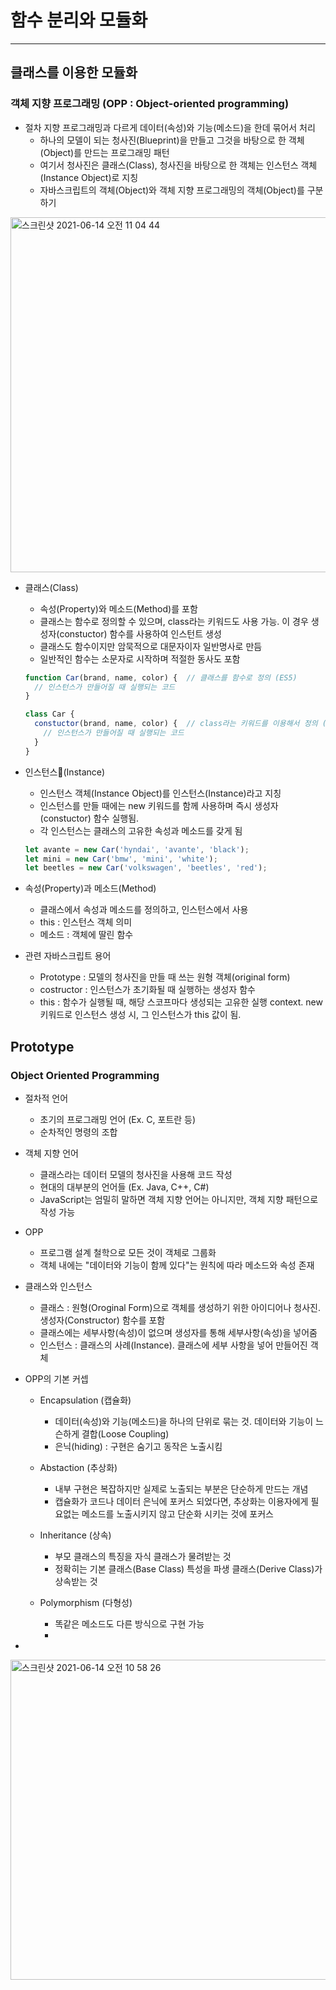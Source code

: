 # 함수 분리와 모듈화

***

## 클래스를 이용한 모듈화

### 객체 지향 프로그래밍 (OPP : Object-oriented programming)

- 절차 지향 프로그래밍과 다르게 데이터(속성)와 기능(메소드)을 한데 묶어서 처리
  - 하나의 모델이 되는 청사진(Blueprint)을 만들고 그것을 바탕으로 한 객체(Object)를 만드는 프로그래밍 패턴
  - 여기서 청사진은 클래스(Class), 청사진을 바탕으로 한 객체는 인스턴스 객체 (Instance Object)로 지칭
  - 자바스크립트의 객체(Object)와 객체 지향 프로그래밍의 객체(Object)를 구분하기
  
<img width="568" alt="스크린샷 2021-06-14 오전 11 04 44" src="https://user-images.githubusercontent.com/80403988/121830625-5c781600-cd00-11eb-9db4-ba3fbb5900c6.png">

- 클래스(Class)
  - 속성(Property)와 메소드(Method)를 포함
  - 클래스는 함수로 정의할 수 있으며, class라는 키워드도 사용 가능. 이 경우 생성자(constuctor) 함수를 사용하여 인스턴트 생성
  - 클래스도 함수이지만 암묵적으로 대문자이자 일반명사로 만듬
  - 일반적인 함수는 소문자로 시작하며 적절한 동사도 포함
  ```js
  function Car(brand, name, color) {  // 클래스를 함수로 정의 (ES5)
    // 인스턴스가 만들어질 때 실행되는 코드
  }
  ```
  ```js
  class Car {
    constuctor(brand, name, color) {  // class라는 키워드를 이용해서 정의 (ES6)
      // 인스턴스가 만들어질 때 실행되는 코드
    }
  }

- 인스턴스(Instance)
  - 인스턴스 객체(Instance Object)를 인스턴스(Instance)라고 지칭
  - 인스턴스를 만들 때에는 new 키워드를 함께 사용하며 즉시 생성자(constuctor) 함수 실행됨.
  - 각 인스턴스는 클래스의 고유한 속성과 메소드를 갖게 됨
  ```js
  let avante = new Car('hyndai', 'avante', 'black');
  let mini = new Car('bmw', 'mini', 'white');
  let beetles = new Car('volkswagen', 'beetles', 'red');
  ```

 
- 속성(Property)과 메소드(Method)
  - 클래스에서 속성과 메소드를 정의하고, 인스턴스에서 사용
  - this : 인스턴스 객체 의미
  - 메소드 : 객체에 딸린 함수

- 관련 자바스크립트 용어
  - Prototype : 모델의 청사진을 만들 때 쓰는 원형 객체(original form)
  - costructor : 인스턴스가 초기화될 때 실행하는 생성자 함수
  - this : 함수가 실행될 때, 해당 스코프마다 생성되는 고유한 실행 context. new 키워드로 인스턴스 생성 시, 그 인스턴스가 this 값이 됨.

## Prototype

### Object Oriented Programming

- 절차적 언어
  - 초기의 프로그래밍 언어 (Ex. C, 포트란 등)
  - 순차적인 명령의 조합

- 객체 지향 언어
  - 클래스라는 데이터 모델의 청사진을 사용해 코드 작성
  - 현대의 대부분의 언어들 (Ex. Java, C++, C#)
  - JavaScript는 엄밀히 말하면 객체 지향 언어는 아니지만, 객체 지향 패턴으로 작성 가능

- OPP
  - 프로그램 설계 철학으로 모든 것이 객체로 그룹화
  - 객체 내에는 "데이터와 기능이 함께 있다"는 원칙에 따라 메소드와 속성 존재

- 클래스와 인스턴스
  - 클래스 : 원형(Oroginal Form)으로 객체를 생성하기 위한 아이디어나 청사진. 생성자(Constructor) 함수를 포함
  - 클래스에는 세부사항(속성)이 없으며 생성자를 통해 세부사항(속성)을 넣어줌
  - 인스턴스 : 클래스의 사례(Instance). 클래스에 세부 사항을 넣어 만들어진 객체

- OPP의 기본 커셉
  - Encapsulation (캡슐화)
    - 데이터(속성)와 기능(메소드)을 하나의 단위로 묶는 것. 데이터와 기능이 느슨하게 결합(Loose Coupling)
    - 은닉(hiding) : 구현은 숨기고 동작은 노출시킴

  - Abstaction (추상화)
    - 내부 구현은 복잡하지만 실제로 노출되는 부분은 단순하게 만드는 개념
    - 캡슐화가 코드나 데이터 은닉에 포커스 되었다면, 추상화는 이용자에게 필요없는 메소드를 노출시키지 않고 단순화 시키는 것에 포커스

  - Inheritance (상속)
    - 부모 클래스의 특징을 자식 클래스가 물려받는 것
    - 정확히는 기본 클래스(Base Class) 특성을 파생 클래스(Derive Class)가 상속받는 것

 
  - Polymorphism (다형성)
    - 똑같은 메소드도 다른 방식으로 구현 가능
    - 
- 
<img width="512" alt="스크린샷 2021-06-14 오전 10 58 26" src="https://user-images.githubusercontent.com/80403988/121830473-16bb4d80-cd00-11eb-9f13-0f83f371254e.png">
